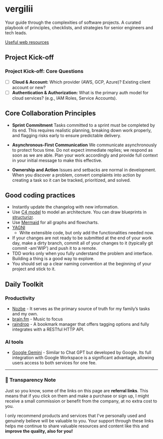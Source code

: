 # vergilii
Your guide through the complexities of software projects. A curated playbook of principles, checklists, and strategies for senior engineers and tech leads.

[Useful web resources](https://raindrop.io/przemyslaw-sagalo/vault-public-58751187)

## Project Kick-off

### Project Kick-off: Core Questions

* [ ] **Cloud & Account:** Which provider (AWS, GCP, Azure)? Existing client account or new?
* [ ] **Authentication & Authorization:** What is the primary auth model for cloud services? (e.g., IAM Roles, Service Accounts).

## Core Collaboration Principles

* **Sprint Commitment**
    Tasks committed to a sprint must be completed by its end. This requires realistic planning, breaking down work properly, and flagging risks early to ensure predictable delivery.

* **Asynchronous-First Communication**
    We communicate asynchronously to protect focus time. Do not expect immediate replies; we respond as soon as we are able. Plan your work accordingly and provide full context in your initial message to make this effective.

* **Ownership and Action**
    Issues and setbacks are normal in development. When you discover a problem, convert complaints into action by creating a task so it can be tracked, prioritized, and solved.

## Good coding practices

* Instantly update the changelog with new information.
* Use [C4 model](https://c4model.com/) to model an architecture. You can draw blueprints in [structurizr](https://structurizr.com/).
* Use [Mermaid](https://mermaid.js.org/) for all graphs and flowcharts.
* [YAGNI](https://en.wikipedia.org/wiki/You_aren%27t_gonna_need_it)
  * Write extensible code, but only add the functionalities needed now.
* If your changes are not ready to be submitted at the end of your work day, make a dirty branch, commit all of your changes to it (typically git commit -am'WIP') and push it to a remote.
* TDD works only when you fully understand the problem and interface. Building a thing is a good way to explore.
* You should set up a clear naming convention at the beginning of your project and stick to it. 

## Daily Toolkit

### Productivity

* [Nozbe](https://get.nozbe.com/przemyslawsagalo3) - It serves as the primary source of truth for my family’s tasks and my own.
* [brain.fm](https://brain.fm/invite/19r6Zjg9rx) - Music to focus
* [raindrop](https://raindrop.io/) - A bookmark manager that offers tagging options and fully integrates with a RESTful HTTP API.

### AI tools
* [Google Gemini](https://g.co/g1referral/DVG30VZB) - Similar to Chat GPT but developed by Google. Its full integration with Google Workspace is a significant advantage, allowing users access to both services for one fee.

---

### 🤝 Transparency Note

Just so you know, some of the links on this page are **referral links**. This means that if you click on them and make a purchase or sign up, I might receive a small commission or benefit from the company, at no extra cost to you.

I only recommend products and services that I've personally used and genuinely believe will be valuable to you. Your support through these links helps me continue to share valuable resources and content like this and **improve the quality, also for you!**
